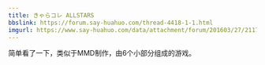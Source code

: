 ```yaml
---
title: きゃらコレ ALLSTARS
bbslink: https://forum.say-huahuo.com/thread-4418-1-1.html
imgurl: https://www.say-huahuo.com/data/attachment/forum/201603/27/211729fz5bd745iz8a5pb7.png
---
```


简单看了一下，类似于MMD制作，由6个小部分组成的游戏。<!--more-->
